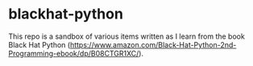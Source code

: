 # blackhat-python
This repo is a sandbox of various items written as I learn from the book Black Hat Python (https://www.amazon.com/Black-Hat-Python-2nd-Programming-ebook/dp/B08CTGR1XC/).
